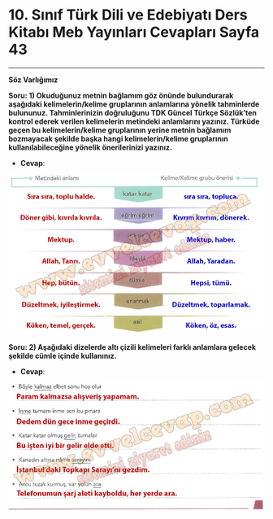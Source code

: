 # 10. Sınıf Türk Dili ve Edebiyatı Ders Kitabı Meb Yayınları Cevapları Sayfa 43

---

**Söz Varlığımız**

**Soru: 1) Okuduğunuz metnin bağlamım göz önünde bulundurarak aşağıdaki kelimelerin/kelime gruplarının anlamlarına yönelik tahminlerde bulununuz. Tahminlerinizin doğruluğunu TDK Güncel Türkçe Sözlük’ten kontrol ederek verilen kelimelerin metindeki anlamlarını yazınız. Türküde geçen bu kelimelerin/kelime gruplarının yerine metnin bağlamım bozmayacak şekilde başka hangi kelimelerin/kelime gruplarının kullanılabileceğine yönelik önerilerinizi yazınız.**

-   **Cevap**:

![Image 1](./image_1.webp)

**Soru: 2) Aşağıdaki dizelerde altı çizili kelimeleri farklı anlamlara gelecek şekilde cümle içinde kullanınız.**

-   **Cevap**:

![Image 2](./image_2.webp)